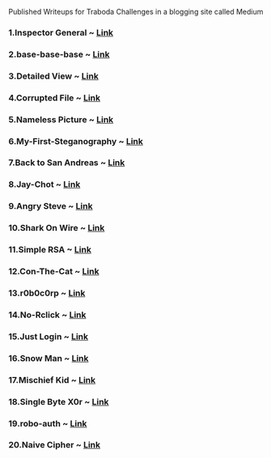 Published Writeups for Traboda Challenges in a blogging site called Medium <br />

### 1.Inspector General ~ [Link](https://srikeshravikumar.medium.com/inspector-general-20873195bf49) <br />
### 2.base-base-base ~ [Link](https://srikeshravikumar.medium.com/base-base-base-traboda-crypto-challenge-write-up-acc6f0b897be) <br />
### 3.Detailed View ~ [Link](https://srikeshravikumar.medium.com/detailed-view-traboda-forensic-challenge-write-up-8a6145c078e8) <br />
### 4.Corrupted File ~ [Link](https://srikeshravikumar.medium.com/detailed-view-traboda-forensic-challenge-write-up-8a6145c078e8) <br />
### 5.Nameless Picture ~ [Link](https://srikeshravikumar.medium.com/nameless-picture-traboda-forensic-challenge-write-up-bce4de1f3200) <br />
### 6.My-First-Steganography ~ [Link](https://srikeshravikumar.medium.com/my-first-steganography-traboda-forensic-challenge-write-up-806c226fde4d) <br />
### 7.Back to San Andreas ~ [Link](https://srikeshravikumar.medium.com/back-to-san-andreas-traboda-forensic-challenge-write-up-f331400b6ddf) <br />
### 8.Jay-Chot ~ [Link](https://srikeshravikumar.medium.com/jay-chot-traboda-forensic-challenge-write-up-384262d55213) <br />
### 9.Angry Steve ~ [Link](https://srikeshravikumar.medium.com/angry-steve-traboda-forensic-challenge-write-up-2edfd0e4f35a) <br />
### 10.Shark On Wire ~ [Link](https://srikeshravikumar.medium.com/shark-on-wire-traboda-forensic-challenge-write-up-9ed7d08dc986) <br />
### 11.Simple RSA ~ [Link](https://srikeshravikumar.medium.com/simple-rsa-traboda-crypto-challenge-write-up-a49cd4482821) <br />
### 12.Con-The-Cat ~ [Link](https://srikeshravikumar.medium.com/con-the-cat-traboda-forensic-challenge-write-up-89354778f95b) <br />
### 13.r0b0c0rp ~ [Link](https://srikeshravikumar.medium.com/r0b0c0rp-traboda-web-challenge-write-up-44f29bb03667) <br />
### 14.No-Rclick ~ [Link](https://srikeshravikumar.medium.com/no-rclick-traboda-web-challenge-write-up-dde5755c049a) <br />
### 15.Just Login ~ [Link](https://srikeshravikumar.medium.com/just-login-traboda-web-challenge-write-up-f64cf40cc41e) <br />
### 16.Snow Man ~ [Link](https://srikeshravikumar.medium.com/snow-man-traboda-forensic-challenge-write-up-f409a17e9119) <br />
### 17.Mischief Kid ~ [Link](https://srikeshravikumar.medium.com/mischief-kid-traboda-forensic-challenge-write-up-5165b964e8db) <br />
### 18.Single Byte X0r ~ [Link](https://srikeshravikumar.medium.com/single-byte-x0r-traboda-crypto-challenge-write-up-9b2be2f82547) <br />
### 19.robo-auth ~ [Link](https://srikeshravikumar.medium.com/robo-auth-traboda-web-challenge-write-up-3fd221927e26) <br />
### 20.Naive Cipher ~ [Link](https://srikeshravikumar.medium.com/naive-cipher-traboda-crypto-challenge-write-up-ff03543a28b1)


